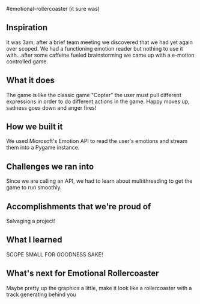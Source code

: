 #emotional-rollercoaster
(it sure was)

## Inspiration

It was 3am, after a brief team meeting we discovered that we had yet again over scoped. We had a functioning emotion reader but nothing to use it with...after some caffeine fueled brainstorming we came up with a e-motion controlled game.

## What it does

The game is like the classic game "Copter" the user must pull different expressions in order to do different actions in the game. Happy moves up, sadness goes down and anger fires! 

## How we built it

We used Microsoft's Emotion API to read the user's emotions and stream them into a Pygame instance. 

## Challenges we ran into

Since we are calling an API, we had to learn about multithreading to get the game to run smoothly. 

## Accomplishments that we're proud of

Salvaging a project!

## What I learned

SCOPE SMALL FOR GOODNESS SAKE!

## What's next for Emotional Rollercoaster

Maybe pretty up the graphics a little, make it look like a rollercoaster with a track generating behind you
